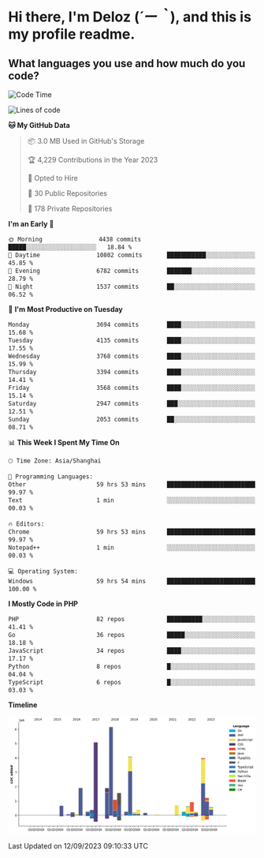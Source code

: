 # **Hi there, I'm Deloz (*´ー｀*), and this is my profile readme.**

## **What languages you use and how much do you code?**

<!--START_SECTION:waka-->
![Code Time](http://img.shields.io/badge/Code%20Time-2%2C373%20hrs%2021%20mins-blue)

![Lines of code](https://img.shields.io/badge/From%20Hello%20World%20I%27ve%20Written-32.9%20million%20lines%20of%20code-blue)

**🐱 My GitHub Data** 

> 📦 3.0 MB Used in GitHub's Storage 
 > 
> 🏆 4,229 Contributions in the Year 2023
 > 
> 💼 Opted to Hire
 > 
> 📜 30 Public Repositories 
 > 
> 🔑 178 Private Repositories 
 > 
**I'm an Early 🐤** 

```text
🌞 Morning                4438 commits        █████░░░░░░░░░░░░░░░░░░░░   18.84 % 
🌆 Daytime                10802 commits       ███████████░░░░░░░░░░░░░░   45.85 % 
🌃 Evening                6782 commits        ███████░░░░░░░░░░░░░░░░░░   28.79 % 
🌙 Night                  1537 commits        ██░░░░░░░░░░░░░░░░░░░░░░░   06.52 % 
```
📅 **I'm Most Productive on Tuesday** 

```text
Monday                   3694 commits        ████░░░░░░░░░░░░░░░░░░░░░   15.68 % 
Tuesday                  4135 commits        ████░░░░░░░░░░░░░░░░░░░░░   17.55 % 
Wednesday                3768 commits        ████░░░░░░░░░░░░░░░░░░░░░   15.99 % 
Thursday                 3394 commits        ████░░░░░░░░░░░░░░░░░░░░░   14.41 % 
Friday                   3568 commits        ████░░░░░░░░░░░░░░░░░░░░░   15.14 % 
Saturday                 2947 commits        ███░░░░░░░░░░░░░░░░░░░░░░   12.51 % 
Sunday                   2053 commits        ██░░░░░░░░░░░░░░░░░░░░░░░   08.71 % 
```


📊 **This Week I Spent My Time On** 

```text
🕑︎ Time Zone: Asia/Shanghai

💬 Programming Languages: 
Other                    59 hrs 53 mins      █████████████████████████   99.97 % 
Text                     1 min               ░░░░░░░░░░░░░░░░░░░░░░░░░   00.03 % 

🔥 Editors: 
Chrome                   59 hrs 53 mins      █████████████████████████   99.97 % 
Notepad++                1 min               ░░░░░░░░░░░░░░░░░░░░░░░░░   00.03 % 

💻 Operating System: 
Windows                  59 hrs 54 mins      █████████████████████████   100.00 % 
```

**I Mostly Code in PHP** 

```text
PHP                      82 repos            ██████████░░░░░░░░░░░░░░░   41.41 % 
Go                       36 repos            █████░░░░░░░░░░░░░░░░░░░░   18.18 % 
JavaScript               34 repos            ████░░░░░░░░░░░░░░░░░░░░░   17.17 % 
Python                   8 repos             █░░░░░░░░░░░░░░░░░░░░░░░░   04.04 % 
TypeScript               6 repos             █░░░░░░░░░░░░░░░░░░░░░░░░   03.03 % 
```



**Timeline**

![Lines of Code chart](https://raw.githubusercontent.com/deloz/deloz/main/assets/bar_graph.png)


 Last Updated on 12/09/2023 09:10:33 UTC
<!--END_SECTION:waka-->
